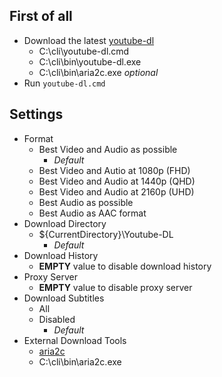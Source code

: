 ## First of all
- Download the latest [youtube-dl](https://yt-dl.org/latest/youtube-dl.exe)
    - C:\cli\youtube-dl.cmd
    - C:\cli\bin\youtube-dl.exe
    - C:\cli\bin\aria2c.exe *optional*
- Run `youtube-dl.cmd`

## Settings
- Format
    - Best Video and Audio as possible
        - *Default*
    - Best Video and Autio at 1080p (FHD)
    - Best Video and Audio at 1440p (QHD)
    - Best Video and Audio at 2160p (UHD)
    - Best Audio as possible
    - Best Audio as AAC format
- Download Directory
    - ${CurrentDirectory}\Youtube-DL
        - *Default*
- Download History
    - **EMPTY** value to disable download history
- Proxy Server
    - **EMPTY** value to disable proxy server
- Download Subtitles
    - All
    - Disabled
        - *Default*
- External Download Tools
    - [aria2c](https://github.com/aria2/aria2/releases/latest)
    - C:\cli\bin\aria2c.exe
